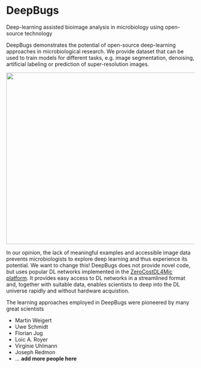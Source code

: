 # DeepBugs
Deep-learning assisted bioimage analysis in microbiology using open-source technology

DeepBugs demonstrates the potential of open-source deep-learning approaches in microbiological research.
We provide dataset that can be used to train models for different tasks, e.g. image segmentation, denoising, artificial labeling or prediction of super-resolution images.


<img src="https://github.com/HenriquesLab/DeepBugs/blob/main/wiki_files/Figure_1_DeepBugs.png" width="864" height="458">

In our opinion, the lack of meaningful examples and accessible image data prevents microbiologists to explore deep learning and thus experience its potential.
We want to change this! 
DeepBugs does not provide novel code, but uses popular DL networks implemented in the [ZeroCostDL4Mic platform](https://github.com/HenriquesLab/ZeroCostDL4Mic/wiki).
It provides easy access to DL networks in a streamlined format and, together with suitable data, enables scientists to deep into the DL universe rapidly and without hardware acquistion.

The learning approaches employed in DeepBugs were pioneered by many great scientists

* Martin Weigert
* Uwe Schmidt
* Florian Jug
* Loic A. Royer
* Virginie Uhlmann
* Joseph Redmon
* ... **add more people here**


